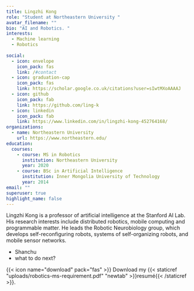 ```yaml
---
title: Lingzhi Kong
role: "Student at Northeastern University "
avatar_filename: ""
bio: "AI and Robotics. "
interests:
  - Machine learning 
  - Robotics 
  
social:
  - icon: envelope
    icon_pack: fas
    link: /#contact
  - icon: graduation-cap
    icon_pack: fas
    link: https://scholar.google.co.uk/citations?user=sIwtMXoAAAAJ
  - icon: github
    icon_pack: fab
    link: https://github.com/ling-k
  - icon: linkedin
    icon_pack: fab
    link: https://www.linkedin.com/in/lingzhi-kong-452764168/
organizations:
  - name: Northeastern University
    url: https://www.northeastern.edu/
education:
  courses:
    - course: MS in Robotics
      institution: Northeastern University
      year: 2020
    - course: BSc in Artificial Intelligence
      institution: Inner Mongolia University of Technology
      year: 2014
email: ""
superuser: true
highlight_name: false
---
```

Lingzhi Kong is a professor of artificial intelligence at the Stanford AI Lab. His research interests include distributed robotics, mobile computing and programmable matter. He leads the Robotic Neurobiology group, which develops self-reconfiguring robots, systems of self-organizing robots, and mobile sensor networks.

- Shanchu
- what to do next? 

{{< icon name="download" pack="fas" >}} Download my {{< staticref "uploads/robotics-ms-requirement.pdf" "newtab" >}}resumé{{< /staticref >}}.
